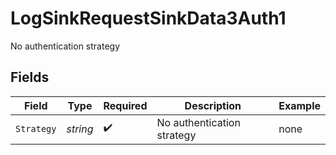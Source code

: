 # LogSinkRequestSinkData3Auth1

No authentication strategy


## Fields

| Field                      | Type                       | Required                   | Description                | Example                    |
| -------------------------- | -------------------------- | -------------------------- | -------------------------- | -------------------------- |
| `Strategy`                 | *string*                   | :heavy_check_mark:         | No authentication strategy | none                       |